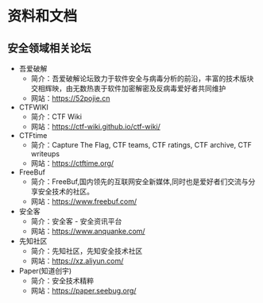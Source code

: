 # 资料和文档

## 安全领域相关论坛

* 吾爱破解
    * 简介：吾爱破解论坛致力于软件安全与病毒分析的前沿，丰富的技术版块交相辉映，由无数热衷于软件加密解密及反病毒爱好者共同维护
    * 网站：https://52pojie.cn
* CTFWIKI
    * 简介：CTF Wiki
    * 网站：https://ctf-wiki.github.io/ctf-wiki/
* CTFtime
    * 简介：Capture The Flag, CTF teams, CTF ratings, CTF archive, CTF writeups
    * 网站：https://ctftime.org/
* FreeBuf
    * 简介：FreeBuf,国内领先的互联网安全新媒体,同时也是爱好者们交流与分享安全技术的社区。
    * 网站：https://www.freebuf.com/
* 安全客
    * 简介：安全客 - 安全资讯平台
    * 网站：https://www.anquanke.com/
* 先知社区
    * 简介：先知社区，先知安全技术社区
    * 网站：https://xz.aliyun.com/
* Paper(知道创宇)
    * 简介：安全技术精粹
    * 网站：https://paper.seebug.org/
